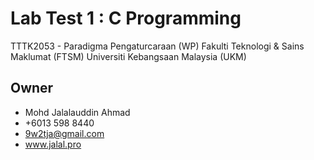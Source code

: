 # Lab Test 1 : C Programming
TTTK2053 - Paradigma Pengaturcaraan (WP)
Fakulti Teknologi & Sains Maklumat (FTSM)
Universiti Kebangsaan Malaysia (UKM)

## Owner
- Mohd Jalalauddin Ahmad
- +6013 598 8440
- 9w2tja@gmail.com
- www.jalal.pro
